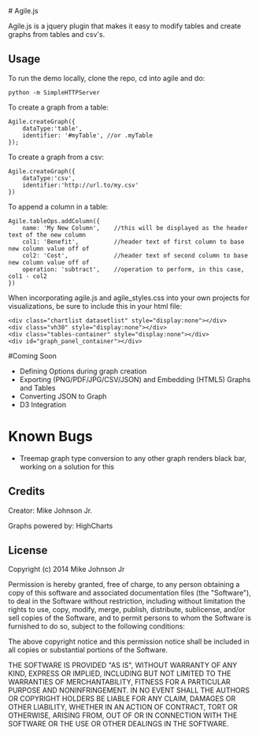 <snippet>
  <content>
# Agile.js
 
Agile.js is a jquery plugin that makes it easy to modify tables and create graphs from tables and csv's.

 
## Usage

To run the demo locally, clone the repo, cd into agile and do:
  
    python -m SimpleHTTPServer
 
To create a graph from a table: 

    Agile.createGraph({
        dataType:'table',
        identifier: '#myTable', //or .myTable 
    });

To create a graph from a csv:

    Agile.createGraph({
        dataType:'csv',
        identifier:'http://url.to/my.csv'
    })

To append a column in a table:

    Agile.tableOps.addColumn({
        name: 'My New Column',    //this will be displayed as the header text of the new column 
        col1: 'Benefit',          //header text of first column to base new column value off of
        col2: 'Cost',             //header text of second column to base new column value off of
        operation: 'subtract',    //operation to perform, in this case, col1 - col2
    })

When incorporating agile.js and agile_styles.css into your own projects for visualizations, be sure to include this in your html file:

    <div class="chartlist datasetlist" style="display:none"></div>
    <div class="vh30" style="display:none"></div>
    <div class="tables-container" style="display:none"></div>
    <div id="graph_panel_container"></div>

#Coming Soon

 - Defining Options during graph creation
 - Exporting (PNG/PDF/JPG/CSV/JSON) and Embedding (HTML5) Graphs and Tables
 - Converting JSON to Graph
 - D3 Integration
 
# Known Bugs

 - Treemap graph type conversion to any other graph renders black bar, working on a solution for this
 

## Credits
 
Creator: Mike Johnson Jr.

Graphs powered by: HighCharts
 
## License
 
Copyright (c) 2014 Mike Johnson Jr

Permission is hereby granted, free of charge, to any person obtaining a copy of this software and associated documentation files (the "Software"), to deal in the Software without restriction, including without limitation the rights to use, copy, modify, merge, publish, distribute, sublicense, and/or sell copies of the Software, and to permit persons to whom the Software is furnished to do so, subject to the following conditions:

The above copyright notice and this permission notice shall be included in all copies or substantial portions of the Software.

THE SOFTWARE IS PROVIDED "AS IS", WITHOUT WARRANTY OF ANY KIND, EXPRESS OR IMPLIED, INCLUDING BUT NOT LIMITED TO THE WARRANTIES OF MERCHANTABILITY, FITNESS FOR A PARTICULAR PURPOSE AND NONINFRINGEMENT. IN NO EVENT SHALL THE AUTHORS OR COPYRIGHT HOLDERS BE LIABLE FOR ANY CLAIM, DAMAGES OR OTHER LIABILITY, WHETHER IN AN ACTION OF CONTRACT, TORT OR OTHERWISE, ARISING FROM, OUT OF OR IN CONNECTION WITH THE SOFTWARE OR THE USE OR OTHER DEALINGS IN THE SOFTWARE.

</content>
</snippet>
